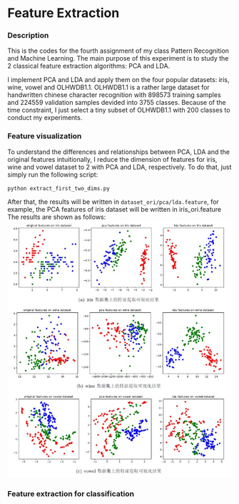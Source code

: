 # Feature Extraction

### Description
This is the codes for the fourth assignment of my class Pattern Recognition and Machine Learning.
The main purpose of this experiment is to study the 2 classical feature extraction
algorithms: PCA and LDA.

I implement PCA and LDA and apply them on the four popular datasets: iris, wine, vowel and OLHWDB1.1. 
OLHWDB1.1 is a rather large dataset for handwritten chinese character recognition with 898573 training 
samples and 224559 validation samples devided into 3755 classes. Because of the time constraint, I just 
select a tiny subset of OLHWDB1.1 with 200 classes to conduct my experiments.

### Feature visualization
To understand the differences and relationships between PCA, LDA and the original features intuitionally, 
I reduce the dimension of features for iris, wine and vowel dataset to 2 with PCA and LDA, respectively.
To do that, just simply run the following script:
```shell
python extract_first_two_dims.py
```
After that, the results will be written in `dataset_ori/pca/lda.feature`, for example, the PCA features 
of iris dataset will be written in iris_ori.feature The results are shown as follows:
![](jpgs/feature_visualization.jpg) 

### Feature extraction for classification
